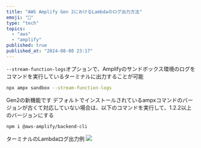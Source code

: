 ```yaml
---
title: "AWS Amplify Gen 2におけるLambdaのログ出力方法"
emoji: "🎉"
type: "tech"
topics:
  - "aws"
  - "amplify"
published: true
published_at: "2024-08-08 23:17"
---
```


`--stream-function-logs`オプションで、Amplifyのサンドボックス環境のログをコマンドを実行しているターミナルに出力することが可能
```bash
npx ampx sandbox --stream-function-logs
```

Gen2の新機能です
デフォルトでインストールされているampxコマンドのバージョンが古くて対応していない場合は、以下のコマンドを実行して、1.2.2以上のバージョンにする

```bash
npm i @aws-amplify/backend-cli
```

ターミナルのLambdaログ出力例
![](https://storage.googleapis.com/zenn-user-upload/a9b0b08c26fb-20240808.png)
